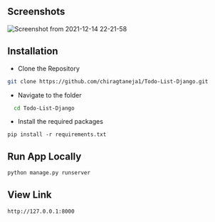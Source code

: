 ## Screenshots

![Screenshot from 2021-12-14 22-21-58](https://user-images.githubusercontent.com/91545602/146042866-cf2f1867-c3b0-484c-bc5b-62e4af7fc0a6.png)

## Installation

- Clone the Repository
```bash
git clone https://github.com/chiragtaneja1/Todo-List-Django.git
```
- Navigate to the folder
```bash
  cd Todo-List-Django
```
  - Install the required packages
```
pip install -r requirements.txt
``` 
## Run App Locally
```bash
python manage.py runserver
```
## View Link
```bash
http://127.0.0.1:8000
```
